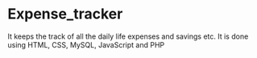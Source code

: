 # Expense_tracker
It keeps the track of all the daily life expenses and savings etc. It is done using HTML, CSS, MySQL, JavaScript and PHP
